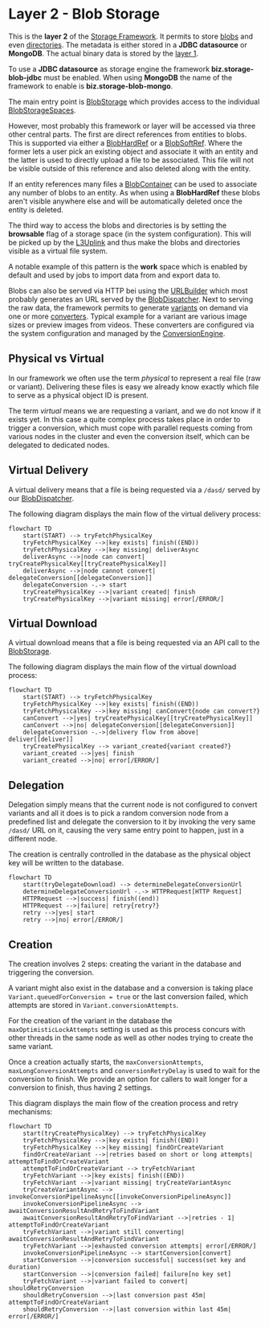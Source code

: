 # Layer 2 - Blob Storage

This is the **layer 2** of the [Storage Framework](../). It permits to store [blobs](Blob.java) and
even [directories](Directory.java). The metadata is either stored in a **JDBC datasource** or **MongoDB**.
The actual binary data is stored by the [layer 1](../layer1/).

To use a  **JDBC datasource** as storage engine the framework **biz.storage-blob-jdbc** must be enabled.
When using **MongoDB** the name of the framework to enable is **biz.storage-blob-mongo**.

The main entry point is [BlobStorage](layer2/BlobStorage.java) which provides access to the individual
[BlobStorageSpaces](layer2/BlobStorageSpace.java).

However, most probably this framework or layer will be accessed via three other central parts.
The first are direct references from entities to blobs. This is supported via either a [BlobHardRef](BlobHardRef.java)
or a [BlobSoftRef](BlobSoftRef.java). Where the former lets a user pick an existing object and associate
it with an entity and the latter is used to directly upload a file to be associated. This file will not be
visible outside of this reference and also deleted along with the entity.

If an entity references many files a [BlobContainer](BlobContainer.java) can be used to associate any number
of blobs to an entity. As when using a **BlobHardRef** these blobs aren't visible anywhere else and will be
automatically deleted once the entity is deleted.

The third way to access the blobs and directories is by setting the **browsable** flag of a storage space
(in the system configuration). This will be picked up by the [L3Uplink](L3Uplink.java) and thus make the
blobs and directories visible as a virtual file system.

A notable example of this pattern is the **work** space which is enabled by default and used by jobs to
import data from and export data to.

Blobs can also be served via HTTP bei using the [URLBuilder](URLBuilder.java) which most probably
generates an URL served by the [BlobDispatcher](BlobDispatcher.java). Next to serving the raw data,
the framework permits to generate [variants](variants/BlobVariant.java) on demand via one or more
[converters](variants/Converter.java). Typical example for a variant are various image sizes or preview images from
videos.
These converters are configured via the system configuration
and managed by the [ConversionEngine](variants/ConversionEngine.java).

## Physical vs Virtual

In our framework we often use the term *physical* to represent a real file (raw or variant). Delivering these
files is easy we already know exactly which file to serve as a physical object ID is present.

The term *virtual* means we are requesting a variant, and we do not know if it exists yet. In this case a quite
complex process takes place in order to trigger a conversion, which must cope with parallel requests coming from
various nodes in the cluster and even the conversion itself, which can be delegated to dedicated nodes.

## Virtual Delivery

A virtual delivery means that a file is being requested via a `/dasd/` served by
our [BlobDispatcher](BlobDispatcher.java).

The following diagram displays the main flow of the virtual delivery process:

```mermaid
flowchart TD
    start(START) --> tryFetchPhysicalKey
    tryFetchPhysicalKey -->|key exists| finish((END))
    tryFetchPhysicalKey -->|key missing| deliverAsync
    deliverAsync -->|node can convert| tryCreatePhysicalKey[[tryCreatePhysicalKey]]
    deliverAsync -->|node cannot convert| delegateConversion[[delegateConversion]]
    delegateConversion -.-> start
    tryCreatePhysicalKey -->|variant created| finish
    tryCreatePhysicalKey -->|variant missing| error[/ERROR/]
```

## Virtual Download

A virtual download means that a file is being requested via an API call to the [BlobStorage](layer2/BlobStorage.java).

The following diagram displays the main flow of the virtual download process:

```mermaid
flowchart TD
    start(START) --> tryFetchPhysicalKey
    tryFetchPhysicalKey -->|key exists| finish((END))
    tryFetchPhysicalKey -->|key missing| canConvert{node can convert?}
    canConvert -->|yes| tryCreatePhysicalKey[[tryCreatePhysicalKey]]
    canConvert -->|no| delegateConversion[[delegateConversion]]
    delegateConversion -.->|delivery flow from above| deliver[[deliver]]
    tryCreatePhysicalKey --> variant_created{variant created?}
    variant_created -->|yes| finish
    variant_created -->|no| error[/ERROR/]
```

## Delegation

Delegation simply means that the current node is not configured to convert variants and all it does is to pick
a random conversion node from a predefined list and delegate the conversion to it by invoking the very same `/dasd/` URL
on it, causing the very same entry point to happen, just in a different node.

The creation is centrally controlled in the database as the physical object key will be written to the database.

```mermaid
flowchart TD
    start(tryDelegateDownload) --> determineDelegateConversionUrl
    determineDelegateConversionUrl -.-> HTTPRequest[HTTP Request]
    HTTPRequest -->|success| finish((end))
    HTTPRequest -->|failure| retry{retry?}
    retry -->|yes| start
    retry -->|no| error[/ERROR/]
```

## Creation

The creation involves 2 steps: creating the variant in the database and triggering the conversion.

A variant might also exist in the database and a conversion is taking place `Variant.queuedForConversion = true` or the
last conversion failed, which attempts are stored in `Variant.conversionAttempts`.

For the creation of the variant in the database the `maxOptimisticLockAttempts` setting is used as this process concurs
with other threads in the same node as well as other nodes trying to create the same variant.

Once a creation actually starts, the `maxConversionAttempts`, `maxLongConversionAttempts` and `conversionRetryDelay` is
used to wait for the conversion to finish. We provide an option for callers to wait longer for a conversion to finish,
thus having 2 settings.

This diagram displays the main flow of the creation process and retry mechanisms:

```mermaid
flowchart TD
    start(tryCreatePhysicalKey) --> tryFetchPhysicalKey
    tryFetchPhysicalKey -->|key exists| finish((END))
    tryFetchPhysicalKey -->|key missing| findOrCreateVariant
    findOrCreateVariant -->|retries based on short or long attempts| attemptToFindOrCreateVariant
    attemptToFindOrCreateVariant --> tryFetchVariant
    tryFetchVariant -->|key exists| finish((END))
    tryFetchVariant -->|variant missing| tryCreateVariantAsync
    tryCreateVariantAsync --> invokeConversionPipelineAsync[[invokeConversionPipelineAsync]]
    invokeConversionPipelineAsync --> awaitConversionResultAndRetryToFindVariant
    awaitConversionResultAndRetryToFindVariant -->|retries - 1| attemptToFindOrCreateVariant
    tryFetchVariant -->|variant still converting| awaitConversionResultAndRetryToFindVariant
    tryFetchVariant -->|exhausted conversion attempts| error[/ERROR/]
    invokeConversionPipelineAsync --> startConversion[convert]
    startConversion -->|conversion successful| success(set key and duration)
    startConversion -->|conversion failed| failure[no key set]
    tryFetchVariant -->|variant failed to convert| shouldRetryConversion
    shouldRetryConversion -->|last conversion past 45m| attemptToFindOrCreateVariant
    shouldRetryConversion -->|last conversion within last 45m| error[/ERROR/]
```
